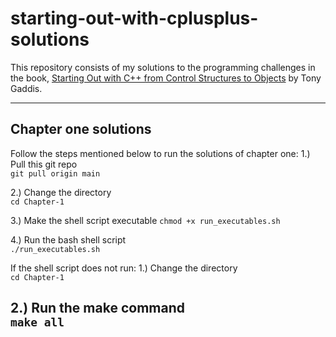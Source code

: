 # starting-out-with-cplusplus-solutions

This repository consists of my solutions to the programming challenges in the book, [Starting Out with C++ from Control Structures to Objects](https://www.amazon.com/Starting-Out-Control-Structures-Objects/dp/0134498372) by Tony Gaddis.

---

## Chapter one solutions
Follow the steps mentioned below to run the solutions of chapter one:
1.) Pull this git repo <br />
```git pull origin main```

2.) Change the directory <br />
```cd Chapter-1```

3.) Make the shell script executable
```chmod +x run_executables.sh```<br />

4.) Run the bash shell script <br />
```./run_executables.sh```

If the shell script does not run:
1.) Change the directory <br />
```cd Chapter-1```

2.) Run the make command <br />
```make all```
---